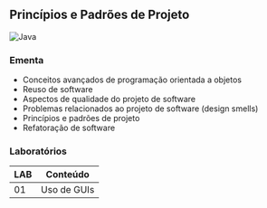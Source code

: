 ## Princípios e Padrões de Projeto
![Java](https://img.shields.io/badge/java-FCCA28?style=for-the-badge&logo=openjdk&logoColor=white)

### Ementa
* Conceitos avançados de programação orientada a objetos
* Reuso de software
* Aspectos de qualidade do projeto de software
* Problemas relacionados ao projeto de software (design smells)
* Princípios e padrões de projeto
* Refatoração de software

### Laboratórios
| LAB | Conteúdo |
|-----|----------|
| 01 | Uso de GUIs |
